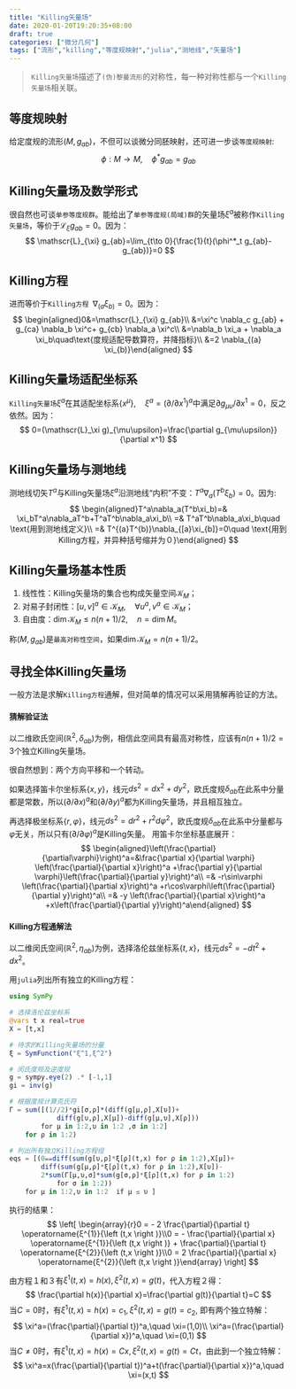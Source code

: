 ```yaml
---
title: "Killing矢量场"
date: 2020-01-20T19:20:35+08:00
draft: true
categories: ["微分几何"]
tags: ["流形","killing","等度规映射","julia","测地线","矢量场"]
---
```



> `Killing矢量场`描述了`(伪)黎曼流形`的对称性，每一种对称性都与一个`Killing矢量场`相关联。

<!--more-->

## 等度规映射

给定度规的流形$(M,g_{ab})$，不但可以谈微分同胚映射，还可进一步谈`等度规映射`:
$$
\phi:M\to M, \quad \phi^*g_{ab}=g_{ab}
$$

## Killing矢量场及数学形式

很自然也可谈`单参等度规群`。能给出了`单参等度规(局域)群`的矢量场$\xi^a$被称作`Killing矢量场`，等价于$\mathscr{L}_{\xi} g_{ab}=0$。因为：
$$
\mathscr{L}_{\xi} g_{ab}=\lim_{t\to 0}{\frac{1}{t}(\phi^*_t g_{ab}-g_{ab})}=0
$$

## Killing方程

进而等价于`Killing方程 `$\nabla_{(a} \xi_{b)}=0$。因为：
$$
\begin{aligned}0&=\mathscr{L}_{\xi} g_{ab}\\  &=\xi^c \nabla_c g_{ab} + g_{ca} \nabla_b \xi^c+ g_{cb} \nabla_a \xi^c\\ &=\nabla_b \xi_a + \nabla_a \xi_b\quad\text{度规适配导数算符，并降指标}\\ &=2 \nabla_{(a} \xi_{b)}\end{aligned}
$$

## Killing矢量场适配坐标系

`Killing矢量场`$\xi^a$在其适配坐标系$\{x^\mu\},\quad \xi^a=(\partial/\partial x^1)^a$中满足$\partial g_{\mu\upsilon}/\partial x^1=0$，反之依然。因为：
$$
0=(\mathscr{L}_\xi g)_{\mu\upsilon}=\frac{\partial g_{\mu\upsilon}}{\partial x^1}
$$

## Killing矢量场与测地线

测地线切矢$T^a$与Killing矢量场$\xi^a$沿测地线“内积”不变：$T^a\nabla_a(T^b\xi_b)=0$。因为:
$$
\begin{aligned}T^a\nabla_a(T^b\xi_b)=&  \xi_bT^a\nabla_aT^b+T^aT^b\nabla_a\xi_b\\   =&  T^aT^b\nabla_a\xi_b\quad \text{用到测地线定义}\\  =&  T^{(a}T^{b)}\nabla_{[a}\xi_{b]}=0\quad \text{用到Killing方程，并异种括号缩并为０}\end{aligned}
$$

## Killing矢量场基本性质

1. 线性性：Killing矢量场的集合也构成矢量空间$\mathscr{K}_M$；
2. 对易子封闭性：$[u,v]^a\in\mathscr{K}_M,\quad \forall u^a,v^a \in \mathscr{K}_M$；
3. 自由度：$\dim \mathscr{K}_M \le n(n+1)/2, \quad n=\dim M$。

称$(M,g_{ab})$是`最高对称性空间`，如果$\dim \mathscr{K}_M = n(n+1)/2$。

## 寻找全体Killing矢量场

一般方法是求解`Killing方程`通解，但对简单的情况可以采用猜解再验证的方法。

#### 猜解验证法

以二维欧氏空间$(\mathbb{R}^2,\delta_{ab})$为例，相信此空间具有最高对称性，应该有$n(n+1)/2=3$个独立Killing矢量场。

很自然想到：两个方向平移和一个转动。

如果选择笛卡尔坐标系$\{x,y\}$，线元$ds^2=dx^2+dy^2$，欧氏度规$\delta_{ab}$在此系中分量都是常数，所以$(\partial/\partial x)^a$和$(\partial/\partial y)^a$都为Killing矢量场，并且相互独立。 

再选择极坐标系$\{r,\varphi\}$，线元$ds^2=dr^2+r^2d\varphi^2$，欧氏度规$\delta_{ab}$在此系中分量都与$\varphi$无关，所以只有$(\partial/\partial \varphi)^a$是Killing矢量。 用笛卡尔坐标基底展开：
$$
\begin{aligned}\left(\frac{\partial}{\partial\varphi}\right)^a=&\frac{\partial x}{\partial \varphi} \left(\frac{\partial}{\partial x}\right)^a +\frac{\partial y}{\partial \varphi}\left(\frac{\partial}{\partial y}\right)^a\\ =& -r\sin\varphi \left(\frac{\partial}{\partial x}\right)^a +r\cos\varphi\left(\frac{\partial}{\partial y}\right)^a\\ =& -y \left(\frac{\partial}{\partial x}\right)^a +x\left(\frac{\partial}{\partial y}\right)^a\end{aligned}
$$

#### Killing方程通解法

以二维闵氏空间$(\mathbb{R}^2,\eta_{ab})$为例，选择洛伦兹坐标系$\{t,x\}$，线元$ds^2=-dt^2+dx^2$。

用`julia`列出所有独立的Killing方程：

```julia
using SymPy

# 选择洛伦兹坐标系
@vars t x real=true
X = [t,x]

# 待求的Killing矢量场的分量
ξ = SymFunction("ξ^1,ξ^2")

# 闵氏度规及逆度规
g = sympy.eye(2) .* [-1,1] 
gi = inv(g)

# 根据度规计算克氏符
Γ = sum([(1//2)*gi[σ,ρ]*(diff(g[μ,ρ],X[υ])+
            diff(g[υ,ρ],X[μ])-diff(g[μ,υ],X[ρ])) 
        for μ in 1:2,υ in 1:2 ,σ in 1:2] 
    for ρ in 1:2)

# 列出所有独立Killing方程组
eqs = [(0⩵diff(sum(g[υ,ρ]*ξ[ρ](t,x) for ρ in 1:2),X[μ])+
        diff(sum(g[μ,ρ]*ξ[ρ](t,x) for ρ in 1:2),X[υ])-
        2*sum(Γ[μ,υ,σ]*sum(g[σ,ρ]*ξ[ρ](t,x) for ρ in 1:2) 
            for σ in 1:2)) 
    for μ in 1:2,υ in 1:2  if μ ≤ υ ]
```

执行的结果：
$$
\left[ \begin{array}{r}0 = - 2 \frac{\partial}{\partial t} \operatorname{ξ^{1}}{\left (t,x \right )}\\0 = - \frac{\partial}{\partial x} \operatorname{ξ^{1}}{\left (t,x \right )} + \frac{\partial}{\partial t} \operatorname{ξ^{2}}{\left (t,x \right )}\\0 = 2 \frac{\partial}{\partial x} \operatorname{ξ^{2}}{\left (t,x \right )}\end{array} \right]
$$

由方程１和３有$\xi^1(t,x)=h(x),\xi^2(t,x)=g(t)$，代入方程２得：
$$
\frac{\partial h(x)}{\partial x}=\frac{\partial g(t)}{\partial t}=C
$$
当$C=0$时，有$\xi^1(t,x)=h(x)=c_1, \xi^2(t,x)=g(t)=c_2$, 即有两个独立特解：
$$
\xi^a=(\frac{\partial}{\partial t})^a,\quad \xi=(1,0)\\ \xi^a=(\frac{\partial}{\partial x})^a,\quad \xi=(0,1)
$$
当$C\neq0$时，有$\xi^1(t,x)=h(x)=C x, \xi^2(t,x)=g(t)=C t$，由此到一个独立特解：
$$
\xi^a=x(\frac{\partial}{\partial t})^a+t(\frac{\partial}{\partial x})^a,\quad \xi=(x,t)
$$














